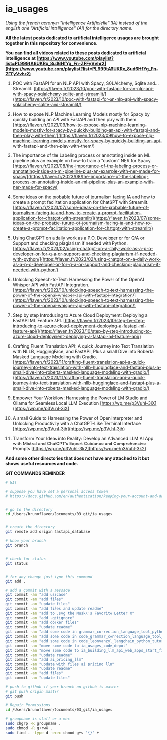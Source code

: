 # ia_usages


*Using the french acronym "Intelligence Artificielle" (IA) instead of the english one "Artificial intelligence" (AI) for the directory name.*


**All the latest posts dedicated to artificial intelligence usages are brought together in this repository for convenience.**


**You can find all videos related to these posts dedicated to artificial intelligence at [https://www.youtube.com/playlist?list=PL999tA6UKRx_8ud6HfYg_Fn-ZFFyVvhr2](https://www.youtube.com/playlist?list=PL999tA6UKRx_8ud6HfYg_Fn-ZFFyVvhr2)**


1. POC with FastAPI for an NLP API with Spacy, SQLAlchemy, Sqlite and… Streamlit. [https://flaven.fr/2023/10/poc-with-fastapi-for-an-nlp-api-with-spacy-sqlalchemy-sqlite-and-streamlit/](https://flaven.fr/2023/10/poc-with-fastapi-for-an-nlp-api-with-spacy-sqlalchemy-sqlite-and-streamlit/)


2. How to expose NLP Machine Learning Models mostly for Spacy by quickly building an API with FastAPI and then play with them. [https://flaven.fr/2023/09/how-to-expose-nlp-machine-learning-models-mostly-for-spacy-by-quickly-building-an-api-with-fastapi-and-then-play-with-them/](https://flaven.fr/2023/09/how-to-expose-nlp-machine-learning-models-mostly-for-spacy-by-quickly-building-an-api-with-fastapi-and-then-play-with-them/)


3. The importance of the Labeling process or annotating inside an ML pipeline plus an example on how-to train a “custom” NER for Spacy. [https://flaven.fr/2023/08/the-importance-of-the-labeling-process-or-annotating-inside-an-ml-pipeline-plus-an-example-with-ner-made-for-spacy/](https://flaven.fr/2023/08/the-importance-of-the-labeling-process-or-annotating-inside-an-ml-pipeline-plus-an-example-with-ner-made-for-spacy/)

4. Some ideas on the probable future of journalism facing IA and how to create a prompt facilitation application for ChatGPT with Streamlit. [https://flaven.fr/2023/07/some-ideas-on-the-probable-future-of-journalism-facing-ia-and-how-to-create-a-prompt-facilitation-application-for-chatgpt-with-streamlit/](https://flaven.fr/2023/07/some-ideas-on-the-probable-future-of-journalism-facing-ia-and-how-to-create-a-prompt-facilitation-application-for-chatgpt-with-streamlit/)


5. Using ChatGPT on a daily work as a P.O, Developer or for Q/A or Support and checking plagiarism if needed with Python. [https://flaven.fr/2023/02/using-chatgpt-on-a-daily-work-as-a-p-o-developer-or-for-q-a-or-support-and-checking-plagiarism-if-needed-with-python/](https://flaven.fr/2023/02/using-chatgpt-on-a-daily-work-as-a-p-o-developer-or-for-q-a-or-support-and-checking-plagiarism-if-needed-with-python/)

6. Unlocking Speech-to-Text: Harnessing the Power of the OpenAI Whisper API with FastAPI Integration. [https://flaven.fr/2023/10/unlocking-speech-to-text-harnessing-the-power-of-the-openai-whisper-api-with-fastapi-integration/](https://flaven.fr/2023/10/unlocking-speech-to-text-harnessing-the-power-of-the-openai-whisper-api-with-fastapi-integration/)

7. Step by step Introducing to Azure Cloud Deployment: Deploying a FastAPI ML Feature API. [https://flaven.fr/2023/10/step-by-step-introducing-to-azure-cloud-deployment-deploying-a-fastapi-ml-feature-api/](https://flaven.fr/2023/10/step-by-step-introducing-to-azure-cloud-deployment-deploying-a-fastapi-ml-feature-api/)

8. Crafting Fluent Translation API: A quick Journey into Text Translation with NLLB, HuggingFace, and FastAPI, Plus a small Dive into Roberta Masked Language Modeling with Gradio. [https://flaven.fr/2023/11/crafting-fluent-translation-api-a-quick-journey-into-text-translation-with-nllb-huggingface-and-fastapi-plus-a-small-dive-into-roberta-masked-language-modeling-with-gradio/](https://flaven.fr/2023/11/crafting-fluent-translation-api-a-quick-journey-into-text-translation-with-nllb-huggingface-and-fastapi-plus-a-small-dive-into-roberta-masked-language-modeling-with-gradio/)

9. Empower Your Workflow: Harnessing the Power of LM Studio and Ollama for Seamless Local LLM Execution
[https://wp.me/p3Vuhl-3iX](https://wp.me/p3Vuhl-3iX)


10. A small Guide to Harnessing the Power of Open Interpreter and Unlocking Productivity with a ChatGPT-Like Terminal Interface
[https://wp.me/p3Vuhl-3jh](https://wp.me/p3Vuhl-3jh)


11. Transform Your Ideas into Reality: Develop an Advanced LLM AI App with Mistral and ChatGPT’s Expert Guidance and Comprehensive Prompts
[https://wp.me/p3Vuhl-3k2](https://wp.me/p3Vuhl-3k2)


**And some other directories that does not have any attached to it but shows useful resources and code.**


**GIT COMMANDS REMINDER**

```bash
# GIT

# suppose you have set a personal access token
# https://docs.github.com/en/authentication/keeping-your-account-and-data-secure/creating-a-personal-access-token


# go to the directory
cd /Users/brunoflaven/Documents/03_git/ia_usages


# create the directory
git remote add origin fastapi_database

# know your branch
git branch


# check for status
git status


# for any change just type this command
git add .

# add a commit with a message
git commit -am "add usecase"
git commit -am "add files"
git commit -am "update files"
git commit -am "add files and update readme"
git commit -am "add to .svg the Musk\'s Favorite Letter X"
git commit -am "add .gitignore"
git commit -am "add docker files"
git commit -am "update readme"
git commit -am "add some code in grammar_correction_language_tool_python"
git commit -am "add some code in code_grammar_correction_language_tool_python"
git commit -am "add some code in code_leonvanzyl_langchain_python_tutorial and code_grammar_correction_language_tool_python"
git commit -am "move some code to ia_usages_code_depot"
git commit -am "move some code to ia_building_llm_api_web_apps_start_finish"
git commit -am "update readme"
git commit -am "add ai_pricing_llm"
git commit -am "update with files ai_pricing_llm"
git commit -am "update readme"
git commit -am "add files"
git commit -am "update files"

# push to github if your branch on github is master
# git push origin master
git push

# Repair Permissions
cd /Users/brunoflaven/Documents/03_git/ia_usages

# groupname is staff on a mac
sudo chgrp -R groupname .
sudo chmod -R g+rwX .
sudo find . -type d -exec chmod g+s '{}' +




```